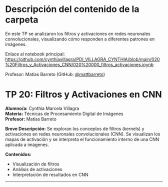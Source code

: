 # Descripción del contenido de la carpeta
En este TP se analizaron los filtros y activaciones en redes neuronales convolucionales, visualizando cómo responden a diferentes patrones en imágenes.

Enlace al notebook principal: https://github.com/cynthiavillagra/PDI_VILLAGRA_CYNTHIA/blob/main/020%20Filtros_y_Activaciones_CNN/020%20000_filtros_activaciones.ipynb

Profesor: Matías Barreto (GitHub: [@mattbarreto](https://github.com/mattbarreto))

# TP 20: Filtros y Activaciones en CNN

**Alumno/a:** Cynthia Marcela Villagra  
**Materia:** Técnicas de Procesamiento Digital de Imágenes  
**Profesor:** Matías Barreto

**Breve Descripción:**
Se exploran los conceptos de filtros (kernels) y activaciones en redes neuronales convolucionales (CNN). Se visualizan los mapas de activación y se interpreta el funcionamiento interno de una CNN aplicada a imágenes.

**Contenidos:**
- Visualización de filtros
- Análisis de activaciones
- Interpretación de resultados en CNN

---
